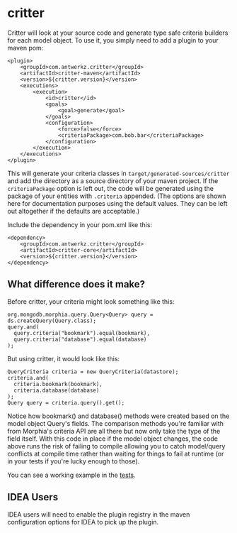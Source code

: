 critter
=======

Critter will look at your source code and generate type safe criteria builders for
each model object.  To use it, you simply need to add a plugin to your maven pom:

    <plugin>
        <groupId>com.antwerkz.critter</groupId>
        <artifactId>critter-maven</artifactId>
        <version>${critter.version}</version>
        <executions>
            <execution>
                <id>critter</id>
                <goals>
                    <goal>generate</goal>
                </goals>
                <configuration>
                    <force>false</force>
                    <criteriaPackage>com.bob.bar</criteriaPackage>
                </configuration>
            </execution>
        </executions>
    </plugin>

This will generate your criteria classes in `target/generated-sources/critter` and add the directory as a source
directory of your maven project.  If the `criteriaPackage` option is left out, the code
will be generated using the package of your entities with `.criteria` appended. (The options are shown here for
documentation purposes using the default values.  They can be left out altogether if the defaults are acceptable.)

Include the dependency in your pom.xml like this:

    <dependency>
        <groupId>com.antwerkz.critter</groupId>
        <artifactId>critter-core</artifactId>
        <version>${critter.version}</version>
    </dependency>

What difference does it make?
-----------------------------
Before critter, your criteria might look something like this:

    org.mongodb.morphia.query.Query<Query> query = ds.createQuery(Query.class);
    query.and(
      query.criteria("bookmark").equal(bookmark),
      query.criteria("database").equal(database)
    );

But using critter, it would look like this:

    QueryCriteria criteria = new QueryCriteria(datastore);
    criteria.and(
      criteria.bookmark(bookmark),
      criteria.database(database)
    );
    Query query = criteria.query().get();

Notice how bookmark() and database() methods were created based on the model object Query's fields.  The comparison
methods you're familiar with from Morphia's criteria API are all there but now only take the type of the field itself.
With this code in place if the model object changes, the code above runs the risk of failing to compile allowing you to
catch model/query conflicts at compile time rather than waiting for things to fail at runtime (or in your tests if you're
lucky enough to those).

You can see a working example in the [tests](https://github.com/evanchooly/critter/tree/master/tests).


IDEA Users
----------

IDEA users will need to enable the plugin registry in the maven configuration options for IDEA to pick up the plugin.
